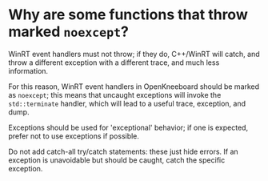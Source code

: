# Why are some functions that throw marked `noexcept`?

WinRT event handlers must not throw; if they do, C++/WinRT will catch, and
throw a different exception with a different trace, and much less information.

For this reason, WinRT event handlers in OpenKneeboard should be marked as
`noexcept`; this means that uncaught exceptions will invoke the `std::terminate`
handler, which will lead to a useful trace, exception, and dump.

Exceptions should be used for 'exceptional' behavior; if one is expected, prefer
not to use exceptions if possible.

Do not add catch-all try/catch statements: these just hide errors. If an exception
is unavoidable but should be caught, catch the specific exception.
